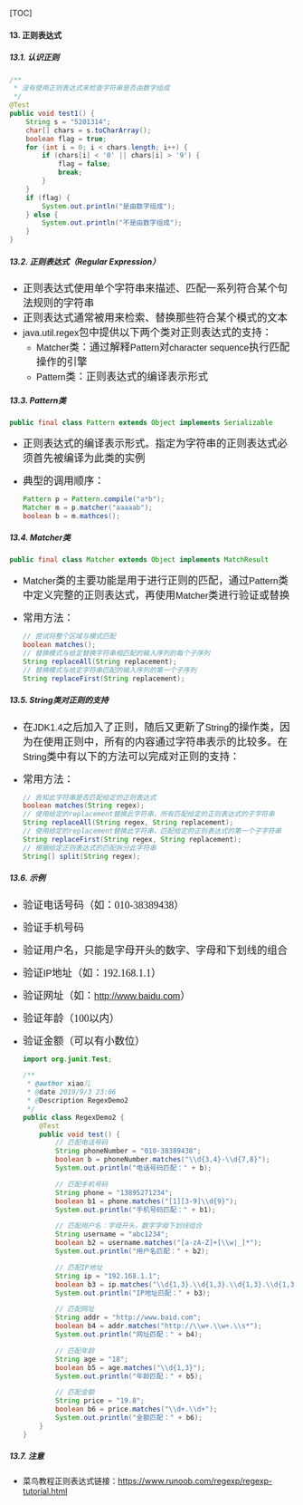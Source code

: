 [TOC]

#### 13. 正则表达式

##### 13.1. 认识正则

```java
/**
 * 没有使用正则表达式来检查字符串是否由数字组成
 */
@Test
public void test1() {
    String s = "5201314";
    char[] chars = s.toCharArray();
    boolean flag = true;
    for (int i = 0; i < chars.length; i++) {
        if (chars[i] < '0' || chars[i] > '9') {
            flag = false;
            break;
        }
    }
    if (flag) {
        System.out.println("是由数字组成");
    } else {
        System.out.println("不是由数字组成");
    }
}
```

##### 13.2. 正则表达式（Regular Expression）

- <font face="楷体" size=4>正则表达式使用单个字符串来描述、匹配一系列符合某个句法规则的字符串</font>
- <font face="楷体" size=4>正则表达式通常被用来检索、替换那些符合某个模式的文本</font>
- <font face="Arial" size=3>java.util.regex</font><font face="楷体" size=4>包中提供以下两个类对正则表达式的支持：</font>
  - <font face="Arial" size=3>Matcher</font><font face="楷体" size=4>类：通过解释</font><font face="Arial" size=3>Pattern</font><font face="楷体" size=4>对</font><font face="Arial" size=3>character sequence</font><font face="楷体" size=4>执行匹配操作的引擎</font>
  - <font face="Arial" size=3>Pattern</font><font face="楷体" size=4>类：正则表达式的编译表示形式</font>

##### 13.3. Pattern类

```java
public final class Pattern extends Object implements Serializable
```

- <font face="楷体" size=4>正则表达式的编译表示形式。指定为字符串的正则表达式必须首先被编译为此类的实例</font>

- <font face="楷体" size=4>典型的调用顺序：</font>

  ```java
  Pattern p = Pattern.compile("a*b");
  Matcher m = p.matcher("aaaaab");
  boolean b = m.mathces();
  ```

##### 13.4. Matcher类

```java
public final class Matcher extends Object implements MatchResult
```

- <font face="Arial" size=3>Matcher</font><font face="楷体" size=4>类的主要功能是用于进行正则的匹配，通过</font><font face="Arial" size=3>Pattern</font><font face="楷体" size=4>类中定义完整的正则表达式，再使用</font><font face="Arial" size=3>Matcher</font><font face="楷体" size=4>类进行验证或替换</font>

- <font face="楷体" size=4>常用方法：</font>

  ```java
  // 尝试将整个区域与模式匹配
  boolean matches();
  // 替换模式与给定替换字符串相匹配的输入序列的每个子序列
  String replaceAll(String replacement);
  // 替换模式与给定字符串匹配的输入序列的第一个子序列
  String replaceFirst(String replacement);
  ```

##### 13.5. String类对正则的支持

- <font face="楷体" size=4>在</font><font face="Arial" size=3>JDK1.4</font><font face="楷体" size=4>之后加入了正则，随后又更新了</font><font face="Arial" size=3>String</font><font face="楷体" size=4>的操作类，因为在使用正则中，所有的内容通过字符串表示的比较多。在</font><font face="Arial" size=3>String</font><font face="楷体" size=4>类中有以下的方法可以完成对正则的支持：</font>

- <font face="楷体" size=4>常用方法：</font>

  ```java
  // 告知此字符串是否匹配给定的正则表达式
  boolean matches(String regex);
  // 使用给定的replacement替换此字符串，所有匹配给定的正则表达式的子字符串
  String replaceAll(String regex, String replacement);
  // 使用给定的replacement替换此字符串，匹配给定的正则表达式的第一个子字符串
  String replaceFirst(String regex, String replacement);
  // 根据给定正则表达式的匹配拆分此字符串
  String[] split(String regex);
  ```

##### 13.6. 示例

- <font face="楷体" size=4>验证电话号码（如：010-38389438）</font>

- <font face="楷体" size=4>验证手机号码</font>

- <font face="楷体" size=4>验证用户名，只能是字母开头的数字、字母和下划线的组合</font>

- <font face="楷体" size=4>验证</font><font face="Arial" size=3>IP</font><font face="楷体" size=4>地址（如：192.168.1.1）</font>

- <font face="楷体" size=4>验证网址（如：</font><font face="Arial" size=3>http://www.baidu.com</font><font face="楷体" size=4>）</font>

- <font face="楷体" size=4>验证年龄（100以内）</font>

- <font face="楷体" size=4>验证金额（可以有小数位）</font>

  ```java
  import org.junit.Test;
  
  /**
   * @author xiao儿
   * @date 2019/9/3 23:06
   * @Description RegexDemo2
   */
  public class RegexDemo2 {
      @Test
      public void test() {
          // 匹配电话号码
          String phoneNumber = "010-38389438";
          boolean b = phoneNumber.matches("\\d{3,4}-\\d{7,8}");
          System.out.println("电话号码匹配：" + b);
  
          // 匹配手机号码
          String phone = "13895271234";
          boolean b1 = phone.matches("[1][3-9]\\d{9}");
          System.out.println("手机号码匹配：" + b1);
  
          // 匹配用户名：字母开头，数字字母下划线组合
          String username = "abc1234";
          boolean b2 = username.matches("[a-zA-Z]+[\\w|_]*");
          System.out.println("用户名匹配：" + b2);
  
          // 匹配IP地址
          String ip = "192.168.1.1";
          boolean b3 = ip.matches("\\d{1,3}.\\d{1,3}.\\d{1,3}.\\d{1,3}");
          System.out.println("IP地址匹配：" + b3);
  
          // 匹配网址
          String addr = "http://www.baid.com";
          boolean b4 = addr.matches("http://\\w+.\\w+.\\s*");
          System.out.println("网址匹配：" + b4);
  
          // 匹配年龄
          String age = "18";
          boolean b5 = age.matches("\\d{1,3}");
          System.out.println("年龄匹配：" + b5);
  
          // 匹配金额
          String price = "19.8";
          boolean b6 = price.matches("\\d+.\\d+");
          System.out.println("金额匹配：" + b6);
      }
  }
  ```

##### 13.7. 注意

- 菜鸟教程正则表达式链接：https://www.runoob.com/regexp/regexp-tutorial.html